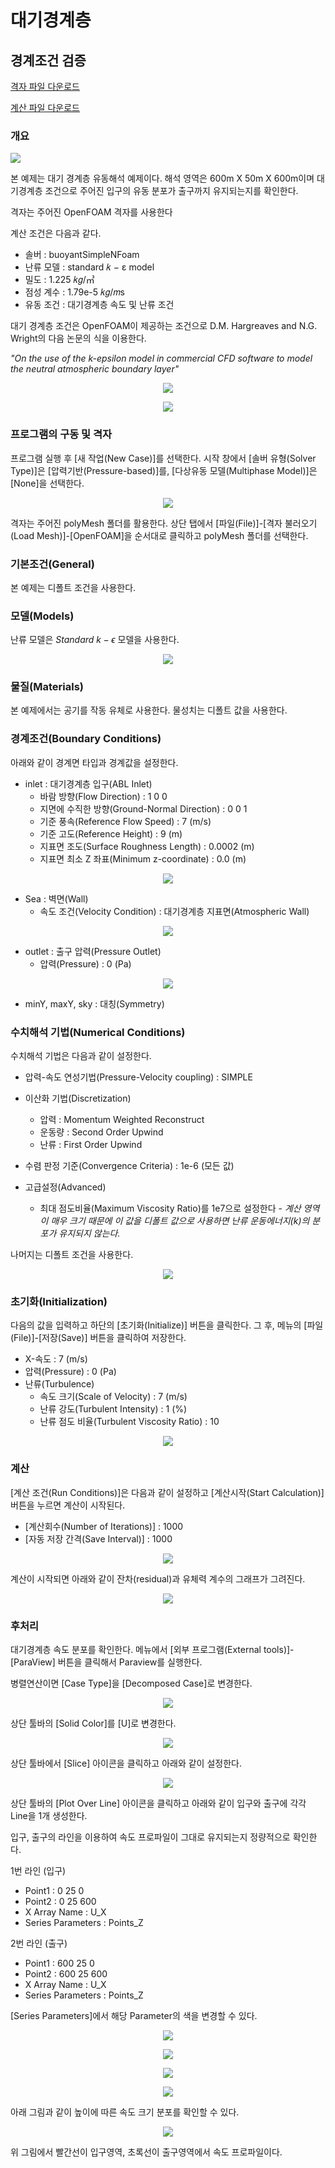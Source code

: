 # 대기경계층
 
## 경계조건 검증

[격자 파일 다운로드](https://drive.google.com/file/d/19kMYRiWaB84kaUzCoobMRZBKCc_uKxVU/view?usp=drive_link)

[계산 파일 다운로드](https://drive.google.com/file/d/1wMjgdSaHfAD8GzPNRVkUayhCyOFwK_9C/view?usp=sharing)

### 개요 

[![](https://github.com/nextfoam/baram-pages/raw/main/screenshots/ABL/8.1.png "")](https://github.com/nextfoam/baram-pages/raw/main/screenshots/ABL/8.1.png)


본 예제는 대기 경계층 유동해석 예제이다. 해석 영역은 600m X 50m X 600m이며 대기경계층 조건으로 주어진 입구의 유동 분포가 출구까지 유지되는지를 확인한다.

격자는 주어진 OpenFOAM 격자를 사용한다

계산 조건은 다음과 같다. 

+ 솔버 : buoyantSimpleNFoam
+ 난류 모델 : standard 𝑘 − ε model
+ 밀도 : 1.225 𝑘𝑔/㎥
+ 점성 계수 : 1.79e-5 𝑘𝑔/𝑚s
+ 유동 조건 : 대기경계층 속도 및 난류 조건

대기 경계층 조건은 OpenFOAM이 제공하는 조건으로 D.M. Hargreaves and N.G. Wright의 다음 논문의 식을 이용한다.

*"On the use of the k-epsilon model in commercial CFD software to model the neutral atmospheric boundary layer"*

<p align='center'>
    <img src="https://github.com/nextfoam/baram-pages/raw/main/screenshots/ABL/8.2.png"><br>
</p>

<p align='center'>
    <img src="https://github.com/nextfoam/baram-pages/raw/main/screenshots/ABL/8.3.png"><br>
</p>

### 프로그램의 구동 및 격자

프로그램 실행 후 [새 작업(New Case)]를 선택한다. 시작 창에서 [솔버 유형(Solver Type)]은 [압력기반(Pressure-based)]를, [다상유동 모델(Multiphase Model)]은 [None]을 선택한다.

<p align='center'>
    <img src="https://github.com/nextfoam/baram-pages/raw/main/screenshots/mixingPipe/launcher.png"><br>
</p>

격자는 주어진 polyMesh 폴더를 활용한다. 상단 탭에서 [파일(File)]-[격자 불러오기(Load Mesh)]-[OpenFOAM]을 순서대로 클릭하고 polyMesh 폴더를 선택한다. 

### 기본조건(General)

본 예제는 디폴트 조건을 사용한다.

### 모델(Models)

난류 모델은 $Standard$ $k-\epsilon$ 모델을 사용한다.

<p align='center'>
    <img src="https://github.com/nextfoam/baram-pages/raw/main/screenshots/ABL/8.4.png"><br>
</p>

### 물질(Materials)

본 예제에서는 공기를 작동 유체로 사용한다. 물성치는 디폴트 값을 사용한다.

### 경계조건(Boundary Conditions)

아래와 같이 경계면 타입과 경계값을 설정한다.

+ inlet : 대기경계층 입구(ABL Inlet)
    + 바람 방향(Flow Direction) : 1 0 0
    + 지면에 수직한 방향(Ground-Normal Direction) : 0 0 1
    + 기준 풍속(Reference Flow Speed) : 7 (m/s)
    + 기준 고도(Reference Height) : 9 (m)
    + 지표면 조도(Surface Roughness Length) : 0.0002 (m)
    + 지표면 최소 Z 좌표(Minimum z-coordinate) : 0.0 (m)

<p align='center'>
    <img src="https://github.com/nextfoam/baram-pages/raw/main/screenshots/ABL/8.5.png"><br>
</p>

+ Sea : 벽면(Wall)
    + 속도 조건(Velocity Condition) : 대기경계층 지표면(Atmospheric Wall)

<p align='center'>
    <img src="https://github.com/nextfoam/baram-pages/raw/main/screenshots/ABL/8.6.png"><br>
</p>

+ outlet : 출구 압력(Pressure Outlet)
    + 압력(Pressure) : 0 (Pa)

<p align='center'>
    <img src="https://github.com/nextfoam/baram-pages/raw/main/screenshots/ABL/8.7.png"><br>
</p>

+ minY, maxY, sky : 대칭(Symmetry)

### 수치해석 기법(Numerical Conditions)

수치해석 기법은 다음과 같이 설정한다.

+ 압력-속도 연성기법(Pressure-Velocity coupling) : SIMPLE

+ 이산화 기법(Discretization)
    + 압력 : Momentum Weighted Reconstruct
    + 운동량 : Second Order Upwind
    + 난류 : First Order Upwind

+ 수렴 판정 기준(Convergence Criteria) : 1e-6 (모든 값)

+ 고급설정(Advanced)
    + 최대 점도비율(Maximum Viscosity Ratio)를 1e7으로 설정한다 - _계산 영역이 매우 크기 때문에 이 값을 디폴트 값으로 사용하면  난류 운동에너지(k)의 분포가 유지되지 않는다._

나머지는 디폴트 조건을 사용한다.

<p align='center'>
    <img src="https://github.com/nextfoam/baram-pages/raw/main/screenshots/ABL/8.8.1.png"><br>
</p>


### 초기화(Initialization)

다음의 값을 입력하고 하단의 [초기화(Initialize)] 버튼을 클릭한다. 그 후, 메뉴의 [파일(File)]-[저장(Save)] 버튼을 클릭하여 저장한다.

+ X-속도 : 7 (m/s)
+ 압력(Pressure) : 0 (Pa)
+ 난류(Turbulence)
    + 속도 크기(Scale of Velocity) : 7 (m/s)
    + 난류 강도(Turbulent Intensity) : 1 (%)
    + 난류 점도 비율(Turbulent Viscosity Ratio) : 10

<p align='center'>
    <img src="https://github.com/nextfoam/baram-pages/raw/main/screenshots/ABL/8.9.png"><br>
</p>


### 계산

[계산 조건(Run Conditions)]은 다음과 같이 설정하고 [계산시작(Start Calculation)] 버튼을 누르면 계산이 시작된다.

+ [계산회수(Number of Iterations)] : 1000
+ [자동 저장 간격(Save Interval)] : 1000

<p align='center'>
    <img src="https://github.com/nextfoam/baram-pages/raw/main/screenshots/ABL/8.10.png"><br>
</p>

계산이 시작되면 아래와 같이 잔차(residual)과 유체력 계수의 그래프가 그려진다.

<p align='center'>
    <img src="https://github.com/nextfoam/baram-pages/raw/main/screenshots/ABL/residual.png"><br>
</p>

### 후처리

대기경계층 속도 분포를 확인한다. 메뉴에서 [외부 프로그램(External tools)]-[ParaView] 버튼을 클릭해서 Paraview를 실행한다.

병렬연산이면 [Case Type]을 [Decomposed Case]로 변경한다.

<p align='center'>
    <img src="https://github.com/nextfoam/baram-pages/raw/main/screenshots/ABL/8.12.png"><br>
</p>

상단 툴바의 [Solid Color]를 [U]로 변경한다.

<p align='center'>
    <img src="https://github.com/nextfoam/baram-pages/raw/main/screenshots/ABL/8.13.png"><br>
</p>

상단 툴바에서 [Slice] 아이콘을 클릭하고 아래와 같이 설정한다.

<p align='center'>
    <img src="https://github.com/nextfoam/baram-pages/raw/main/screenshots/ABL/8.16.png"><br>
</p>


상단 툴바의 [Plot Over Line] 아이콘을 클릭하고 아래와 같이 입구와 출구에 각각 Line을 1개 생성한다.

입구, 출구의 라인을 이용하여 속도 프로파일이 그대로 유지되는지 정량적으로 확인한다.

1번 라인 (입구)

+ Point1 : 0 25 0
+ Point2 : 0 25 600
+ X Array Name : U_X
+ Series Parameters : Points_Z

2번 라인 (출구)

+ Point1 : 600 25 0
+ Point2 : 600 25 600
+ X Array Name : U_X
+ Series Parameters : Points_Z

[Series Parameters]에서 해당 Parameter의 색을 변경할 수 있다.

<p align='center'>
    <img src="https://github.com/nextfoam/baram-pages/raw/main/screenshots/ABL/8.14.1.png"><br>
</p>

<p align='center'>
    <img src="https://github.com/nextfoam/baram-pages/raw/main/screenshots/ABL/8.14.2.png"><br>
</p>

<p align='center'>
    <img src="https://github.com/nextfoam/baram-pages/raw/main/screenshots/ABL/8.14.3.png"><br>
</p>

<p align='center'>
    <img src="https://github.com/nextfoam/baram-pages/raw/main/screenshots/ABL/8.14.4.png"><br>
</p>

아래 그림과 같이 높이에 따른 속도 크기 분포를 확인할 수 있다.

<p align='center'>
    <img src="https://github.com/nextfoam/baram-pages/raw/main/screenshots/ABL/8.15.png"><br>
</p>

위 그림에서 빨간선이 입구영역, 초록선이 출구영역에서 속도 프로파일이다.
